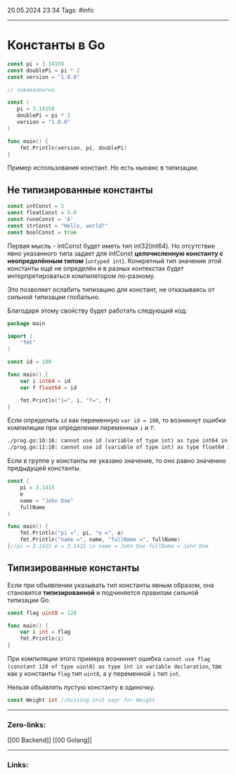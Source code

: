 20.05.2024 23:34
Tags: #info

---
# Константы в Go

```go
const pi = 3.14159
const doublePi = pi * 2
const version = "1.0.0"

// эквивалентно

const (
   pi = 3.14159
   doublePi = pi * 2
   version = "1.0.0"
)

func main() {
    fmt.Println(version, pi, doublePi)
}
```
Пример использования констант. Но есть ньюанс в типизации.

## Не типизированные константы

```go
const intConst = 5 
const floatConst = 5.0
const runeConst = 'A'
const strConst = "Hello, world!"
const boolConst = true
```

Первая мысль - intConst будет иметь тип int32(int64). Но отсутствие явно указанного типа задает для intConst **целочисленную константу с неопределённым типом** (`untyped int`). Конкретный тип значения этой константы ещё не определён и в разных контекстах будет интерпретироваться компилятором по-разному. 

Это позволяет ослабить типизацию для констант, не отказываясь от сильной типизации глобально.

Благодаря этому свойству будет работать следующий код:
```go
package main

import (
    "fmt"
)

const id = 100

func main() {
    var i int64 = id
    var f float64 = id

    fmt.Println("i=", i, "f=", f)
}
```

Если определить `id` как переменную `var id = 100`, то возникнут ошибки компиляции при определении переменных `i` и `f`:
```txt
./prog.go:10:16: cannot use id (variable of type int) as type int64 in variable declaration 
./prog.go:11:18: cannot use id (variable of type int) as type float64 in variable declaration
```


Если в группе у константы не указано значение, то оно равно значению предыдущей константы.
```go
const (
    pi = 3.1415
    e
    name = "John Doe"
    fullName
)

func main() {
    fmt.Println("pi =", pi, "e =", e)
    fmt.Println("name =", name, "fullName =", fullName)
}//pi = 3.1415 e = 3.1415 \n name = John Doe fullName = John Doe
```

## Типизированные константы

Если при объявлении указывать тип константы явным образом, она становится **типизированной** и подчиняется правилам сильной типизации Go. 

```go
const flag uint8 = 128

func main() {
    var i int = flag
    fmt.Println(i)
}
```
При компиляции этого примера возникнет ошибка `cannot use flag (constant 128 of type uint8) as type int in variable declaration`, так как у константы `flag` тип `uint8`, а у переменной `i` тип `int`.

Нельзя объявлять пустую константу в одиночку. 
```go
const Weight int //missing init expr for Weight
```


---
### Zero-links:
[[00 Backend]] [[00 Golang]]

---
### Links: